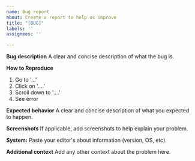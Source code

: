 ```yaml
---
name: Bug report
about: Create a report to help us improve
title: "[BUG]"
labels: ''
assignees: ''

---
```


**Bug description**
A clear and concise description of what the bug is.

**How to Reproduce**
1. Go to '...'
2. Click on '....'
3. Scroll down to '....'
4. See error

**Expected behavior**
A clear and concise description of what you expected to happen.

**Screenshots**
If applicable, add screenshots to help explain your problem.

**System:**
Paste your editor's about information (version, OS, etc).

**Additional context**
Add any other context about the problem here.
